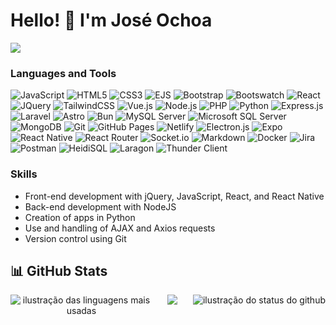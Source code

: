 # Hello! 👋 I'm José Ochoa

[![](https://visitcount.itsvg.in/api?id=Guada8a&label=Profile%20Views&color=8&icon=5&pretty=true)](https://visitcount.itsvg.in)

### Languages and Tools
  <div>
      <img src="https://img.shields.io/badge/-JavaScript-black?style=flat&logo=javascript&link=https://github.com/Guada8a" alt="JavaScript">
      <img src="https://img.shields.io/badge/-HTML5-E34F26?style=flat&logo=html5&logoColor=white&link=https://github.com/Guada8a" alt="HTML5">
      <img src="https://img.shields.io/badge/-CSS3-1572B6?style=flat&logo=css3&link=https://github.com/Guada8a" alt="CSS3">
      <img src="https://img.shields.io/badge/EJS-E34F24?style=flat&logo=ejs&logoColor=white&link=https://ejs.co/" alt="EJS">
      <img src="https://img.shields.io/badge/-Bootstrap-563D7C?style=flat&logo=bootstrap&link=https://github.com/Guada8a" alt="Bootstrap">
      <img src="https://img.shields.io/badge/Bootswatch-563D7C?style=flat&logo=bootstrap&logoColor=white&link=https://bootswatch.com/" alt="Bootswatch">
      <img src="https://img.shields.io/badge/-React-white?style=flat&logo=react&link=https://github.com/Guada8a" alt="React">
      <img src="https://img.shields.io/badge/-JQuery-blue?style=flat&logo=jquery&link=https://github.com/Guada8a" alt="JQuery">
      <img src="https://img.shields.io/badge/tailwindcss-%2338B2AC.svg?style=flat&logo=tailwind-css&logoColor=white" alt="TailwindCSS">
      <img src="https://img.shields.io/badge/Vue.js-4FC08D?style=flat&logo=vue.js&logoColor=white&link=https://vuejs.org/" alt="Vue.js">
      <img src="https://img.shields.io/badge/-Nodejs-green?style=flat&logo=Node.js&link=https://github.com/Guada8a" alt="Node.js">
      <img src="https://img.shields.io/badge/-PHP-purple?style=flat&logo=php&link=https://github.com/Guada8a" alt="PHP">
      <img src="https://img.shields.io/badge/-Python-yellow?style=flat&logo=python&link=https://github.com/Guada8a" alt="Python">
      <img src="https://img.shields.io/badge/Express.js-%23404d59.svg?style=flat&logo=express&logoColor=%2361DAFB" alt="Express.js">
      <img src="https://img.shields.io/badge/-Laravel-FFFFFF?style=flat&logo=laravel&link=https://laravel.com/" alt="Laravel">
      <img src="https://img.shields.io/badge/-Astro-0A1015?style=flat&logo=astro&link=https://astro.build/" alt="Astro">
      <img src="https://img.shields.io/badge/-Bun-222222?style=flat&logo=bun&link=https://bun.js.org/" alt="Bun">
      <img src="https://img.shields.io/badge/-MySQL_Server-blue?style=flat&logo=mysql&link=https://www.mysql.com/" alt="MySQL Server">
      <img src="https://img.shields.io/badge/Microsoft%20SQL%20Server-CC2927?style=flat&logo=microsoft%20sql%20server&logoColor=white" alt="Microsoft SQL Server">
      <img src="https://img.shields.io/badge/MongoDB-%234ea94b.svg?style=flat&logo=mongodb&logoColor=white" alt="MongoDB">
      <img src="https://img.shields.io/badge/-Git-black?style=flat&logo=git&link=https://github.com/Guada8a" alt="Git">
      <img src="https://img.shields.io/badge/Github-121013?style=flat&logo=github&logoColor=white" alt="GitHub Pages">
      <img src="https://img.shields.io/badge/netlify-%23000000.svg?style=flat&logo=netlify&logoColor=#00C7B7" alt="Netlify">
      <img src="https://img.shields.io/badge/Electron-191970?style=flat&logo=Electron&logoColor=white" alt="Electron.js">
      <img src="https://img.shields.io/badge/Expo-1C1E24?style=flat&logo=expo&logoColor=#D04A37" alt="Expo">
      <img src="https://img.shields.io/badge/React_Native-%2320232a.svg?style=flat&logo=react&logoColor=%2361DAFB" alt="React Native">
      <img src="https://img.shields.io/badge/React_Router-CA4245?style=flat&logo=react-router&logoColor=white" alt="React Router">
      <img src="https://img.shields.io/badge/Socket.io-black?style=flat&logo=socket.io&badgeColor=010101" alt="Socket.io">
      <img src="https://img.shields.io/badge/Markdown-%23000000.svg?style=flat&logo=markdown&logoColor=white" alt="Markdown">
      <img src="https://img.shields.io/badge/docker-%230db7ed.svg?style=flat&logo=docker&logoColor=white" alt="Docker">
      <img src="https://img.shields.io/badge/jira-%230A0FFF.svg?style=flat&logo=jira&logoColor=white" alt="Jira">
      <img src="https://img.shields.io/badge/Postman-FF6C37?style=flat&logo=postman&logoColor=white" alt="Postman">
      <img src="https://img.shields.io/badge/HeidiSQL-F0806C?style=flat&logo=heidisql&logoColor=white&link=https://www.heidisql.com/" alt="HeidiSQL">
      <img src="https://img.shields.io/badge/-Laragon-FF5722?style=flat&logo=laragon&link=https://laragon.org/" alt="Laragon">
      <img src="https://img.shields.io/badge/Thunder_Client-555555?style=flat&link=https://www.thunderclient.io/" alt="Thunder Client">

### Skills

- Front-end development with jQuery, JavaScript, React, and React Native
- Back-end development with NodeJS
- Creation of apps in Python
- Use and handling of AJAX and Axios requests
- Version control using Git

## 📊 GitHub Stats

<div align="center">
  <img src="https://github-readme-streak-stats.herokuapp.com/?user=guada8a&title_color=783c00&text_color=af552e&icon_color=783c00&bg_color=f8efd4&hide_border=false" style="max-width: 100%;"/>

  <img align='right' src="https://github-readme-stats.vercel.app/api?username=guada8a&show_icons=true&title_color=783c00&text_color=af552e&icon_color=783c00&bg_color=f8efd4&cache_seconds=2300" alt="ilustração do status do github" style="max-width: 45%;"/>

  <img align='left' src="https://github-readme-stats.vercel.app/api/top-langs/?username=guada8a&layout=compact&title_color=783c00&text_color=af552e&icon_color=783c00&bg_color=f8efd4&cache_seconds=2300&langs_count=11" alt="ilustração das linguagens mais usadas" style="max-width: 45%;"/>
</div>

